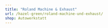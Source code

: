 ```yaml
---
title: "Roland Machine & Exhaust"
url: /hazel-green/roland-machine-und-exhaust/
shop: Autowerkstatt
---
```

